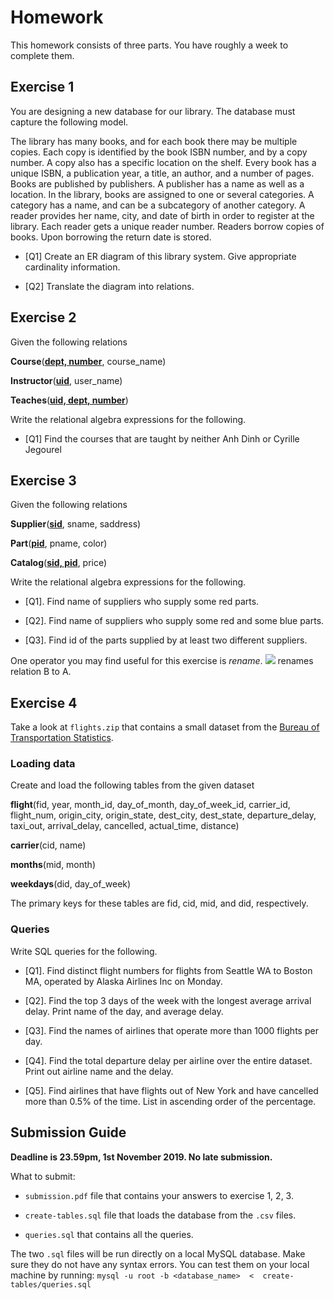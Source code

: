 # Homework 
This homework consists of three parts. You have roughly a week to complete them. 

## Exercise 1
You are designing a new database for our library. The database must capture the following model. 

The library has many books, and for each book there may be multiple copies. Each copy is identified by the
book ISBN number, and by a copy number. A copy also has a specific location on the shelf.  Every book has a
unique ISBN, a publication year, a title, an author, and a number of pages. Books are published by publishers.
A publisher has a name as well as a location.  In the library, books are assigned to one or several
categories. A category has a name, and can be a subcategory of another category. A reader provides
her name, city, and date of birth in order to register at the library. Each reader gets a unique reader
number. Readers borrow copies of books. Upon borrowing the return date is stored. 

* [Q1] Create an ER diagram of this library system. Give appropriate cardinality information.

* [Q2] Translate the diagram into relations.  

## Exercise 2
Given the following relations

**Course**(<ins>**dept, number**</ins>, course_name)

**Instructor**(<ins>**uid**</ins>, user_name)

**Teaches**(<ins>**uid, dept, number**</ins>)

Write the relational algebra expressions for the following.

* [Q1] Find the courses that are taught by neither Anh Dinh or Cyrille Jegourel 


## Exercise 3
Given the following relations

**Supplier**(<ins>**sid**</ins>, sname, saddress)

**Part**(<ins>**pid**</ins>, pname, color)

**Catalog**(<ins>**sid, pid**</ins>, price)

Write the relational algebra expressions for the following.

* [Q1]. Find name of suppliers who supply some red parts. 

* [Q2]. Find name of suppliers who supply some red and some blue parts. 

* [Q3]. Find id of the parts supplied by at least two different suppliers. 

One operator you may find useful for this exercise is *rename*. <img
src="http://latex.codecogs.com/png.latex?\rho(A, B)"/> renames relation B to A. 

## Exercise 4
Take a look at `flights.zip` that contains a small dataset from the [Bureau of Transportation
Statistics](http://www.transtats.bts.gov/DL_SelectFields.asp?Table_ID=236&DB_Short_Name=On-Time). 

### Loading data
Create and load the following tables from the given dataset

**flight**(fid, year, month_id, day_of_month, day_of_week_id, carrier_id, flight_num, origin_city, origin_state, dest_city, dest_state, departure_delay, taxi_out, arrival_delay, cancelled, actual_time, distance)

**carrier**(cid, name)

**months**(mid, month)

**weekdays**(did, day_of_week)

The primary keys for these tables are fid, cid, mid, and did, respectively. 

### Queries
Write SQL queries for the following.

* [Q1]. Find distinct flight numbers for flights from Seattle WA to Boston MA, operated by Alaska Airlines Inc on Monday.

* [Q2]. Find the top 3 days of the week with the longest average arrival delay. Print name of the day, and average delay.

* [Q3]. Find the names of airlines that operate more than 1000 flights per day. 

* [Q4]. Find the total departure delay per airline over the entire dataset. Print out airline name and the delay. 

* [Q5]. Find airlines that have flights out of New York and have cancelled more than 0.5% of the time. List in ascending order of the percentage. 
## Submission Guide
**Deadline is 23.59pm, 1st November 2019. No late submission.** 

What to submit:
* `submission.pdf` file that contains your answers to exercise 1, 2, 3.

* `create-tables.sql` file that loads the database from the `.csv` files.

* `queries.sql` that contains all the queries.

The two `.sql` files will be run directly on a local MySQL database. Make sure they do not have any syntax
errors. You can test them on your local machine by running: `mysql -u root -b <database_name>  <  create-tables/queries.sql`
